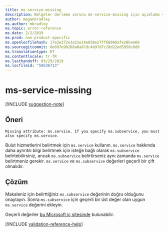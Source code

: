 ```yaml
---
title: ms-service-missing
description: Belgeler derleme sorunu ms-service-missing için açıklama ve çözüm
author: meganbradley
ms.author: mbradley
ms.topic: error-reference
ms.date: 2/2/2019
ms.prod: non-product-specific
ms.openlocfilehash: 17e2e272e3a21e14e038e27ff68866afe28bee60
ms.sourcegitcommit: 8e897e90268a8a87dc4b97d7c28d22ed5950c8d9
ms.translationtype: HT
ms.contentlocale: tr-TR
ms.lasthandoff: 03/29/2019
ms.locfileid: "58636713"
---
```

# <a name="ms-service-missing"></a>ms-service-missing

[!INCLUDE [suggestion-note](includes/suggestion-note.md)]

## <a name="suggestion"></a>Öneri

`Missing attribute: ms.service. If you specify ms.subservice, you must also specify ms.service.`

Bulut hizmetlerini belirtmek için `ms.service` kullanın. `ms.service` hakkında daha ayrıntılı bilgi belirtmek için isteğe bağlı olarak `ms.subservice` belirtebilirsiniz, ancak `ms.subservice` belirtirseniz aynı zamanda `ms.service` belirtmeniz gerekir. `ms.service` ve `ms.subservice` değerleri geçerli bir çift olmalıdır.

## <a name="resolution"></a>Çözüm

Makaleniz için belirttiğiniz `ms.subservice` değerinin doğru olduğunu onaylayın. Sonra `ms.subservice` için geçerli bir üst değer olan uygun `ms.service` değerini ekleyin.

Geçerli değerler [bu Microsoft iç sitesinde](https://docsmetadatatool.azurewebsites.net/allowlists) bulunabilir.

<!--make sure to add this file to your includes folder and verify the path-->
[!INCLUDE [validation-reference-help](includes/validation-reference-help.md)]
